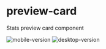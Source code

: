 # preview-card
Stats preview card component

![mobile-version](https://user-images.githubusercontent.com/78378657/230725041-67f77693-f66e-45a3-bea4-93d4602bcc30.PNG)
![desktop-version](https://user-images.githubusercontent.com/78378657/230725045-7a7e2e01-588f-4928-8859-dca7f10bb166.PNG)
